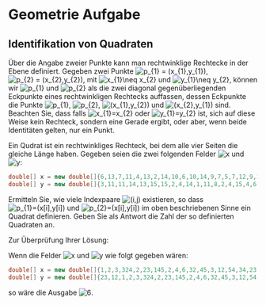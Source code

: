 <h1>Geometrie Aufgabe</h1>
<h2>Identifikation von Quadraten</h2>
<p>Über die Angabe zweier Punkte kann man rechtwinklige Rechtecke in der Ebene definiert. Gegeben zwei Punkte <img src="https://i.upmath.me/svg/p_%7B1%7D%20%3D%20(x_%7B1%7D%2Cy_%7B1%7D)" alt="p_{1} = (x_{1},y_{1})" />, <img src="https://i.upmath.me/svg/p_%7B2%7D%20%3D%20(x_%7B2%7D%2Cy_%7B2%7D)" alt="p_{2} = (x_{2},y_{2})" />, mit <img src="https://i.upmath.me/svg/x_%7B1%7D%5Cneq%20x_%7B2%7D" alt="x_{1}\neq x_{2}" /> und <img src="https://i.upmath.me/svg/y_%7B1%7D%5Cneq%20y_%7B2%7D" alt="y_{1}\neq y_{2}" />, können wir <img src="https://i.upmath.me/svg/p_%7B1%7D" alt="p_{1}" /> und <img src="https://i.upmath.me/svg/p_%7B2%7D" alt="p_{2}" /> als die zwei diagonal gegenüberliegenden Eckpunkte eines rechtwinkligen Rechtecks auffassen, dessen Eckpunkte die Punkte <img src="https://i.upmath.me/svg/p_%7B1%7D" alt="p_{1}" />, <img src="https://i.upmath.me/svg/p_%7B2%7D" alt="p_{2}" />, <img src="https://i.upmath.me/svg/(x_%7B1%7D%2Cy_%7B2%7D)" alt="(x_{1},y_{2})" /> und <img src="https://i.upmath.me/svg/(x_%7B2%7D%2Cy_%7B1%7D)" alt="(x_{2},y_{1})" /> sind. Beachten Sie, dass falls <img src="https://i.upmath.me/svg/x_%7B1%7D%3Dx_%7B2%7D" alt="x_{1}=x_{2}" /> oder <img src="https://i.upmath.me/svg/y_%7B1%7D%3Dy_%7B2%7D" alt="y_{1}=y_{2}" /> ist, sich auf diese Weise kein Rechteck, sondern eine Gerade ergibt, oder aber, wenn beide Identitäten gelten, nur ein Punkt.</p>
<p>Ein Qudrat ist ein rechtwinkliges Rechteck, bei dem alle vier Seiten die gleiche Länge haben. Gegeben seien die zwei folgenden Felder <img src="https://i.upmath.me/svg/x" alt="x" /> und <img src="https://i.upmath.me/svg/y" alt="y" />:</p>

```java
double[] x = new double[]{6,13,7,11,4,13,2,14,10,6,10,14,9,7,5,7,12,9,10,5,6,10,8,15,13,14,7,4,5,2,2,2,6,11,13,14,11,6,12,5,2,11,5,15,14,11,11,3,5,14}
double[] y = new double[]{3,11,11,14,13,15,15,2,4,14,1,11,8,2,4,15,4,6,11,10,3,13,8,12,13,3,14,6,4,10,10,12,10,13,3,6,14,14,1,3,2,12,4,13,4,2,8,6,1,7}
```

<p>Ermitteln Sie, wie viele Indexpaare <img src="https://i.upmath.me/svg/(i%2Cj)" alt="(i,j)" /> existieren, so dass <img src="https://i.upmath.me/svg/p_%7B1%7D%3D(x%5Bi%5D%2Cy%5Bi%5D)" alt="p_{1}=(x[i],y[i])" /> und <img src="https://i.upmath.me/svg/p_%7B2%7D%3D(x%5Bi%5D%2Cy%5Bi%5D)" alt="p_{2}=(x[i],y[i])" /> im oben beschriebenen Sinne ein Quadrat definieren. Geben Sie als Antwort die Zahl der so definierten Quadraten an.</p>
<p>Zur Überprüfung Ihrer Lösung:</p>
<p>Wenn die Felder <img src="https://i.upmath.me/svg/x" alt="x" /> und <img src="https://i.upmath.me/svg/y" alt="y" />  wie folgt gegeben wären:</p>

```java
double[] x = new double[]{1,2,3,324,2,23,145,2,4,6,32,45,3,12,54,34,23,12};
double[] y = new double[]{23,12,1,2,3,324,2,23,145,2,4,6,32,45,3,12,54,34};
```

<p>so wäre die Ausgabe <img src="https://i.upmath.me/svg/6" alt="6" />.</p>
